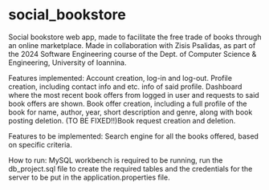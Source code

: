 # social_bookstore

Social bookstore web app, made to facilitate the free trade of books through an online marketplace.
Made in collaboration with Zisis Psalidas, as part of the 2024 Software Engineering course of the Dept. of Computer Science & Engineering, University of Ioannina.

Features implemented:
Account creation, log-in and log-out.
Profile creation, including contact info and etc. info of said profile.
Dashboard where the most recent book offers from logged in user and requests to said book offers are shown.
Book offer creation, including a full profile of the book for name, author, year, short description and genre, along with book posting deletion.
(TO BE FIXED!!)Book request creation and deletion.

Features to be implemented:
Search engine for all the books offered, based on specific criteria.

How to run:
MySQL workbench is required to be running, run the db_project.sql file to create the required tables and the credentials for the server to be put in the application.properties file.
